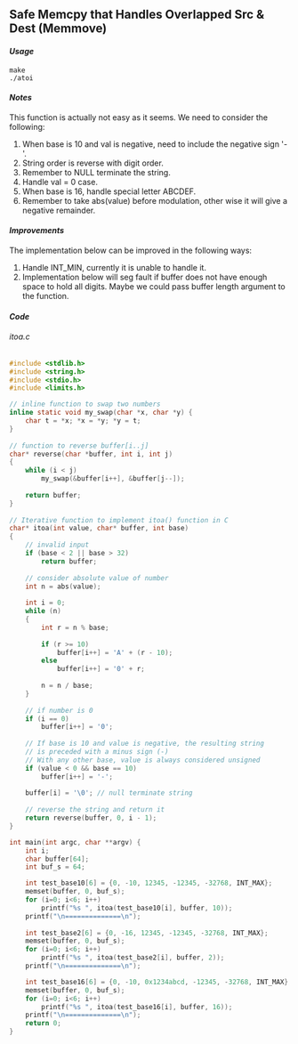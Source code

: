 ## Safe Memcpy that Handles Overlapped Src & Dest (Memmove)
#### ***Usage***
```
make
./atoi
```

#### ***Notes***

This function is actually not easy as it seems. We need to consider the following:

1) When base is 10 and val is negative, need to include the negative sign '-'.
2) String order is reverse with digit order.
3) Remember to NULL terminate the string.
4) Handle val = 0 case.
5) When base is 16, handle special letter ABCDEF.
6) Remember to take abs(value) before modulation, other wise it will give a negative remainder.

#### ***Improvements***

The implementation below can be improved in the following ways:

1) Handle INT_MIN, currently it is unable to handle it.
2) Implementation below will seg fault if buffer does not have enough space to hold all digits. Maybe we could pass buffer length argument to the function.

#### ***Code***
###### itoa.c
```c
#include <stdlib.h>
#include <string.h>
#include <stdio.h>
#include <limits.h>

// inline function to swap two numbers
inline static void my_swap(char *x, char *y) {
    char t = *x; *x = *y; *y = t;
}
 
// function to reverse buffer[i..j]
char* reverse(char *buffer, int i, int j)
{
    while (i < j)
        my_swap(&buffer[i++], &buffer[j--]);
 
    return buffer;
}
 
// Iterative function to implement itoa() function in C
char* itoa(int value, char* buffer, int base)
{
    // invalid input
    if (base < 2 || base > 32)
        return buffer;
 
    // consider absolute value of number
    int n = abs(value);
 
    int i = 0;
    while (n)
    {
        int r = n % base;
 
        if (r >= 10) 
            buffer[i++] = 'A' + (r - 10);
        else
            buffer[i++] = '0' + r;
 
        n = n / base;
    }
 
    // if number is 0
    if (i == 0)
        buffer[i++] = '0';
 
    // If base is 10 and value is negative, the resulting string 
    // is preceded with a minus sign (-)
    // With any other base, value is always considered unsigned
    if (value < 0 && base == 10)
        buffer[i++] = '-';
 
    buffer[i] = '\0'; // null terminate string
 
    // reverse the string and return it
    return reverse(buffer, 0, i - 1);
}

int main(int argc, char **argv) {
    int i;
    char buffer[64];
    int buf_s = 64;

    int test_base10[6] = {0, -10, 12345, -12345, -32768, INT_MAX};
    memset(buffer, 0, buf_s);
    for (i=0; i<6; i++) 
        printf("%s ", itoa(test_base10[i], buffer, 10));
    printf("\n==============\n");  
    
    int test_base2[6] = {0, -16, 12345, -12345, -32768, INT_MAX};
    memset(buffer, 0, buf_s);
    for (i=0; i<6; i++) 
        printf("%s ", itoa(test_base2[i], buffer, 2));
    printf("\n==============\n"); 

    int test_base16[6] = {0, -10, 0x1234abcd, -12345, -32768, INT_MAX};
    memset(buffer, 0, buf_s);
    for (i=0; i<6; i++)
        printf("%s ", itoa(test_base16[i], buffer, 16)); 
    printf("\n==============\n");  
    return 0; 
}
```

